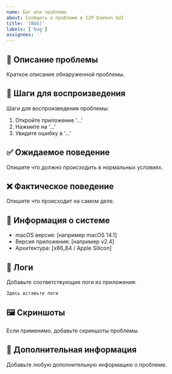 ```yaml
---
name: Баг или проблема
about: Сообщить о проблеме в I2P Daemon GUI
title: '[BUG]'
labels: ['bug']
assignees: ''
---
```


## 🐛 Описание проблемы

Краткое описание обнаруженной проблемы.

## 🔄 Шаги для воспроизведения

Шаги для воспроизведения проблемы:
1. Откройте приложение '...'
2. Нажмите на '...'
3. Увидите ошибку в '...'

## ✅ Ожидаемое поведение

Опишите что должно происходить в нормальных условиях.

## ❌ Фактическое поведение

Опишите что происходит на самом деле.

## 📱 Информация о системе

- macOS версия: [например macOS 14.1]
- Версия приложения: [например v2.4]
- Архитектура: [x86_64 / Apple Silicon]

## 📝 Логи

Добавьте соответствующие логи из приложения:

```
Здесь вставьте логи
```

## 🖼️ Скриншоты

Если применимо, добавьте скриншоты проблемы.

## 🔧 Дополнительная информация

Добавьте любую дополнительную информацию о проблеме.

